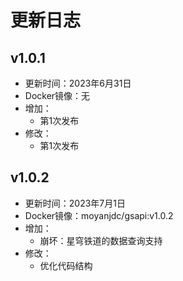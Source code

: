 # 更新日志

## v1.0.1
- 更新时间：2023年6月31日
- Docker镜像：无
- 增加：
    - 第1次发布
- 修改：
    - 第1次发布
    
## v1.0.2
- 更新时间：2023年7月1日
- Docker镜像：moyanjdc/gsapi:v1.0.2
- 增加：
    - 崩坏：星穹铁道的数据查询支持
- 修改：
    - 优化代码结构